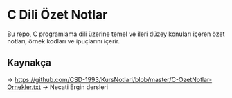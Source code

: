 # C Dili Özet Notlar

Bu repo, C programlama dili üzerine temel ve ileri düzey konuları içeren özet notları, örnek kodları ve ipuçlarını içerir.




## Kaynakça

-> https://github.com/CSD-1993/KursNotlari/blob/master/C-OzetNotlar-Ornekler.txt
-> Necati Ergin dersleri

